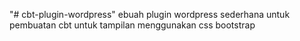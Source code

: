 "# cbt-plugin-wordpress" 
ebuah plugin wordpress sederhana untuk pembuatan cbt untuk tampilan menggunakan css bootstrap
